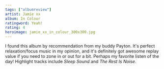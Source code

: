 ```yaml
---
tags: ["albumreview"]
artist: Jamie xx
album: In Colour
ratingword: Yeah!
rating: 4
heroimage: jamie_xx_in_colour_300x300.jpg
---
```


I found this album by recommendation from my buddy Payton. It's perfect
relaxation/focus music in my opinion, and it's definitely got awesome replay
value if you need to zone in or out for a bit. Perhaps my favorite listen of the
day! Highlight tracks include _Sleep Sound_ and _The Rest Is Noise_.

